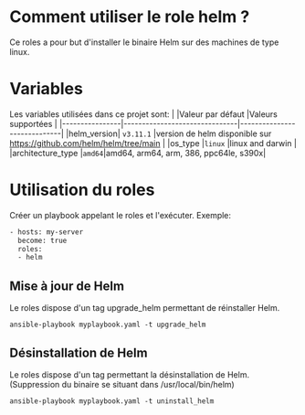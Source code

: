 # Comment utiliser le role helm ?

Ce roles a pour but d'installer le binaire Helm sur des machines de type linux.


# Variables
Les variables utilisées dans ce projet sont:
|                |Valeur par défaut                          |Valeurs supportées                         |
|----------------|-------------------------------|-----------------------------|
|helm_version|	`v3.11.1` |version de helm disponible sur https://github.com/helm/helm/tree/main            |
|os_type          |`linux`            |linux and darwin           |
|architecture_type          |`amd64`|amd64, arm64, arm, 386, ppc64le, s390x|

# Utilisation du roles

Créer un playbook appelant le roles et l'exécuter. Exemple:
```bash
- hosts: my-server
  become: true
  roles:
  - helm
```

## Mise à jour de Helm

Le roles dispose d'un tag upgrade_helm permettant de réinstaller Helm.

`ansible-playbook myplaybook.yaml -t upgrade_helm`

## Désinstallation de Helm

Le roles dispose d'un tag permettant la désinstallation de Helm. (Suppression du binaire se situant dans /usr/local/bin/helm)

`ansible-playbook myplaybook.yaml -t uninstall_helm`
